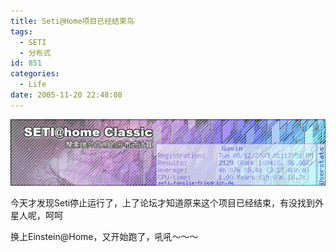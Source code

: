 ```yaml
---
title: Seti@Home项目已经结束鸟
tags:
  - SETI
  - 分布式
id: 851
categories:
  - Life
date: 2005-11-20 22:48:08
---
```


![](/images/2005/11/20_27_311744050_12701.gif)

今天才发现Seti停止运行了，上了论坛才知道原来这个项目已经结束，有没找到外星人呢，呵呵

换上Einstein@Home，又开始跑了，吼吼～～～